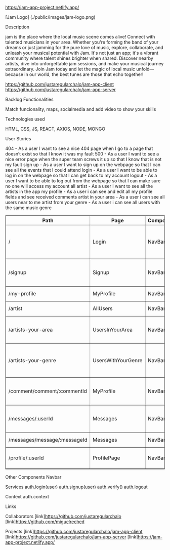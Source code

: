 https://jam-app-project.netlify.app/

[Jam Logo] (./public/images/jam-logo.png)

Description

jam  is the place where the local music scene comes alive!
Connect with talented musicians in your area. Whether you're forming the band of your dreams or just jamming for the pure love of music, explore, collaborate, and unleash your musical potential with Jam. It's not just an app; it's a vibrant community where talent shines brighter when shared.
Discover nearby artists, dive into unforgettable jam sessions, and make your musical journey extraordinary. Join Jam today and let the magic of local music unfold—because in our world, the best tunes are those that echo together!

https://github.com/justaregularchalo/jam-app-client
https://github.com/justaregularchalo/jam-app-server

Backlog Functionalities

Match funcionality, maps, socialmedia and add video to show your skills

Technologies used

HTML, CSS, JS, REACT, AXIOS, NODE, MONGO

User Stories

404 - As a user I want to see a nice 404 page when I go to a page that doesn’t exist so that I know it was my fault
500 - As a user I want to see a nice error page when the super team screws it up so that I know that is not my fault
sign up - As a user I want to sign up on the webpage so that I can see all the events that I could attend
login - As a user I want to be able to log in on the webpage so that I can get back to my account
logout - As a user I want to be able to log out from the webpage so that I can make sure no one will access my account
all artist - As a user I want to see all the artists in the app
my profile - As a user i can see and edit all my profile fields and see received comments
artist in your area - As a user i can see all users near to me
artist from your genre - As a user i can see all users with the same music genre

<table border="1">
    <thead>
      <tr>
        <th>Path</th>
        <th>Page</th>
        <th>Components</th>
        <th>Permissions</th>
        <th>Behavior </th>
      </tr>
    </thead>
    <tbody>
      <tr>
        <td>/</td>
        <td>Login</td>
        <td>NavBar</td>
        <td>Public</td>
        <td>Login form and navigate to all artist</td>
      </tr>
      <tr>
        <td>/signup</td>
        <td>Signup</td>
        <td>NavBar</td>
        <td>Public</td>
        <td>Signup form and navigate to login</td>
      </tr>
      <tr>
        <td>/my-profile</td>
        <td>MyProfile</td>
        <td>NavBar</td>
        <td>Private</td>
        <td>Show my profile</td>
      </tr>
      <tr>
        <td>/artist</td>
        <td>AllUsers</td>
        <td>NavBar</td>
        <td>Private</td>
        <td>Show all artist</td>
      </tr>
      <tr>
        <td>/artists-your-area</td>
        <td>UsersInYourArea</td>
        <td>NavBar</td>
        <td>Private</td>
        <td>Show artists in your area</td>
      </tr>
      <tr>
        <td>/artists-your-genre</td>
        <td>UsersWithYourGenre</td>
        <td>NavBar</td>
        <td>Private</td>
        <td>Show artists from your genre</td>
      </tr>
      <tr>
        <td>/comment/comment/:commentId</td>
        <td>MyProfile</td>
        <td>NavBar</td>
        <td>Private</td>
        <td>Show comment in the profile</td>
      </tr>
      <tr>
        <td>/messages/:userId</td>
        <td>Messages</td>
        <td>NavBar</td>
        <td>Private</td>
        <td>Show message with the user</td>
      </tr>
      <tr>
        <td>/messages/message/:messageId</td>
        <td>Messages</td>
        <td>NavBar</td>
        <td>Private</td>
        <td>Delete message</td>
      </tr>
      <tr>
        <td>/profile/:userId</td>
        <td>ProfilePage</td>
        <td>NavBar</td>
        <td>Private</td>
        <td>Show user profile</td>
      </tr>
    </tbody>
  </table>

  Other Components
        Navbar

Services
        auth.login(user)
auth.signup(user)
auth.verify()
auth.logout

Context
auth.context

Links

Collaborators 
[link]https://github.com/justaregularchalo
[link]https://github.com/miguelreched

Projects
[link]https://github.com/justaregularchalo/jam-app-client
[link]https://github.com/justaregularchalo/jam-app-server
[link]https://jam-app-project.netlify.app/


